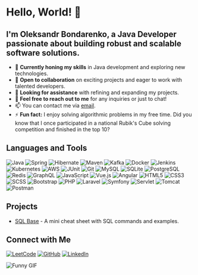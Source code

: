 # Hello, World! 👋

## I'm Oleksandr Bondarenko, a Java Developer passionate about building robust and scalable software solutions.

- 🌱 **Currently honing my skills** in Java development and exploring new technologies.
- 👯 **Open to collaboration** on exciting projects and eager to work with talented developers.
- 🤔 **Looking for assistance** with refining and expanding my projects.
- 💬 **Feel free to reach out to me** for any inquiries or just to chat!
- 📫 You can contact me via [email](mailto:bondarenkoov.dev@gmai.com).
- ⚡ **Fun fact:** I enjoy solving algorithmic problems in my free time. Did you know that I once participated in a national Rubik's Cube solving competition and finished in the top 10?

## Languages and Tools

![Java](https://img.shields.io/badge/-Java-orange?style=flat-square&logo=java&logoColor=blue)
![Spring](https://img.shields.io/badge/-Spring-green?style=flat-square&logo=spring&logoColor=white)
![Hibernate](https://img.shields.io/badge/-Hibernate-blue?style=flat-square&logo=hibernate&logoColor=white)
![Maven](https://img.shields.io/badge/-Maven-orange?style=flat-square&logo=apache-maven&logoColor=white)
![Kafka](https://img.shields.io/badge/-Kafka-red?style=flat-square&logo=apache-kafka&logoColor=white)
![Docker](https://img.shields.io/badge/-Docker-blue?style=flat-square&logo=docker&logoColor=white)
![Jenkins](https://img.shields.io/badge/-Jenkins-black?style=flat-square&logo=jenkins&logoColor=white)
![Kubernetes](https://img.shields.io/badge/-Kubernetes-blue?style=flat-square&logo=kubernetes&logoColor=white)
![AWS](https://img.shields.io/badge/-AWS-yellow?style=flat-square&logo=amazon-aws&logoColor=white)
![JUnit](https://img.shields.io/badge/-JUnit-red?style=flat-square&logo=junit&logoColor=white)
![Git](https://img.shields.io/badge/-Git-lightgrey?style=flat-square&logo=git&logoColor=white)
![MySQL](https://img.shields.io/badge/-MySQL-blue?style=flat-square&logo=mysql&logoColor=white)
![SQLite](https://img.shields.io/badge/-SQLite-blue?style=flat-square&logo=sqlite&logoColor=white)
![PostgreSQL](https://img.shields.io/badge/-PostgreSQL-blue?style=flat-square&logo=postgresql&logoColor=white)
![Redis](https://img.shields.io/badge/-Redis-red?style=flat-square&logo=redis&logoColor=white)
![GraphQL](https://img.shields.io/badge/-GraphQL-pink?style=flat-square&logo=graphql&logoColor=white)
![JavaScript](https://img.shields.io/badge/-JavaScript-yellow?style=flat-square&logo=javascript&logoColor=white)
![Vue.js](https://img.shields.io/badge/-Vue.js-green?style=flat-square&logo=vue.js&logoColor=white)
![Angular](https://img.shields.io/badge/-Angular-red?style=flat-square&logo=angular&logoColor=white)
![HTML5](https://img.shields.io/badge/-HTML5-orange?style=flat-square&logo=html5&logoColor=white)
![CSS3](https://img.shields.io/badge/-CSS3-blue?style=flat-square&logo=css3&logoColor=white)
![SCSS](https://img.shields.io/badge/-SCSS-pink?style=flat-square&logo=sass&logoColor=white)
![Bootstrap](https://img.shields.io/badge/-Bootstrap-purple?style=flat-square&logo=bootstrap&logoColor=white)
![PHP](https://img.shields.io/badge/-PHP-blue?style=flat-square&logo=php&logoColor=white)
![Laravel](https://img.shields.io/badge/-Laravel-red?style=flat-square&logo=laravel&logoColor=white)
![Symfony](https://img.shields.io/badge/-Symfony-blue?style=flat-square&logo=symfony&logoColor=white)
![Servlet](https://img.shields.io/badge/-Servlet-green?style=flat-square&logo=servlet&logoColor=white)
![Tomcat](https://img.shields.io/badge/-Tomcat-orange?style=flat-square&logo=apache-tomcat&logoColor=white)
![Postman](https://img.shields.io/badge/-Postman-orange?style=flat-square&logo=postman&logoColor=white)

## Projects

- [SQL Base](https://github.com/snowfallen/sql-base) - A mini cheat sheet with SQL commands and examples.

## Connect with Me

[![LeetCode](https://img.shields.io/badge/-LeetCode-orange?style=flat-square&logo=leetcode&logoColor=white)](https://leetcode.com/u/snowfallen/)
[![GitHub](https://img.shields.io/badge/-GitHub-black?style=flat-square&logo=github&logoColor=white)](https://github.com/snowfallen)
[![LinkedIn](https://img.shields.io/badge/-LinkedIn-blue?style=flat-square&logo=linkedin&logoColor=white)](https://www.linkedin.com/in/oleksandr-bondarenko-snowfall/)

![Funny GIF](https://media.giphy.com/media/ASd0Ukj0y3qMM/giphy.gif)
